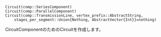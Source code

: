 ```
Circuit(comp::SeriesComponent)
Circuit(comp::ParallelComponent)
Circuit(comp::TransmissionLine, vertex_prefix::AbstractString,
    stages_per_segment::Union{Nothing, AbstractVector{Int}}=nothing)
```

CircuitComponentのためのCircuitを作成します。
